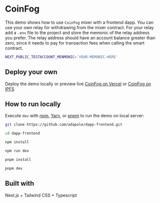 # CoinFog

This demo shows how to use `CoinFog` mixer with a frontend dapp. You can use your own relay for withdrawing from the mixer contract. For your relay add a `.env` file to the project and store the memonic of the relay address you prefer. The relay address should have an account balance greater than zero, since it needs to pay for transaction fees when calling the smart contract.

```bash
NEXT_PUBLIC_TESTACCOUNT_MENMONIC='YOUR-MEMONIC-HERE'
```

## Deploy your own

Deploy the demo locally or preview live [CoinFog on Vercel](https://coinfog.vercel.app/) or [CoinFog on IPFS](https://coinfog.on.fleek.co/)

## How to run locally

Execute `dev` with [npm](https://docs.npmjs.com/cli/init), [Yarn](https://yarnpkg.com/lang/en/docs/cli/create/), or [pnpm](https://pnpm.io) to run the demo on local server:

```bash
git clone https://github.com/adapole/dapp-frontend.git

cd dapp-frontend
```

```bash
npm install

npm run dev
```

```bash
pnpm install

pnpm dev
```

## Built with

Next.js + Tailwind CSS + Typescript
